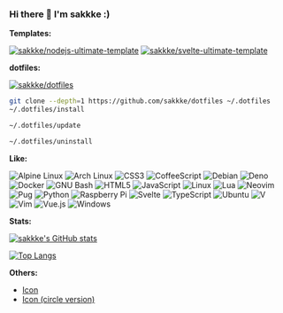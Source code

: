 ### Hi there 👋 I'm sakkke :)

**Templates:**

[![sakkke/nodejs-ultimate-template](https://github-readme-stats.vercel.app/api/pin/?theme=nord&username=sakkke&repo=nodejs-ultimate-template)](https://github.com/sakkke/nodejs-ultimate-template)
[![sakkke/svelte-ultimate-template](https://github-readme-stats.vercel.app/api/pin/?theme=nord&username=sakkke&repo=svelte-ultimate-template)](https://github.com/sakkke/svelte-ultimate-template)

**dotfiles:**

[![sakkke/dotfiles](https://github-readme-stats.vercel.app/api/pin/?theme=nord&username=sakkke&repo=dotfiles)](https://github.com/sakkke/dotfiles)

```bash
git clone --depth=1 https://github.com/sakkke/dotfiles ~/.dotfiles
~/.dotfiles/install
```

```bash
~/.dotfiles/update
```

```bash
~/.dotfiles/uninstall
```

**Like:**

![Alpine Linux](https://img.shields.io/badge/Alpine%20Linux-2e3440?logo=Alpine%20Linux&style=for-the-badge)
![Arch Linux](https://img.shields.io/badge/Arch%20Linux-2e3440?logo=Arch%20Linux&style=for-the-badge)
![CSS3](https://img.shields.io/badge/CSS3-2e3440?logo=CSS3&style=for-the-badge)
![CoffeeScript](https://img.shields.io/badge/CoffeeScript-2e3440?logo=CoffeeScript&style=for-the-badge)
![Debian](https://img.shields.io/badge/Debian-2e3440?logo=Debian&style=for-the-badge)
![Deno](https://img.shields.io/badge/Deno-2e3440?logo=Deno&style=for-the-badge)
![Docker](https://img.shields.io/badge/Docker-2e3440?logo=Docker&style=for-the-badge)
![GNU Bash](https://img.shields.io/badge/GNU%20Bash-2e3440?logo=GNU%20Bash&style=for-the-badge)
![HTML5](https://img.shields.io/badge/HTML5-2e3440?logo=HTML5&style=for-the-badge)
![JavaScript](https://img.shields.io/badge/JavaScript-2e3440?logo=JavaScript&style=for-the-badge)
![Linux](https://img.shields.io/badge/Linux-2e3440?logo=Linux&style=for-the-badge)
![Lua](https://img.shields.io/badge/Lua-2e3440?logo=Lua&style=for-the-badge)
![Neovim](https://img.shields.io/badge/Neovim-2e3440?logo=Neovim&style=for-the-badge)
![Pug](https://img.shields.io/badge/Pug-2e3440?logo=Pug&style=for-the-badge)
![Python](https://img.shields.io/badge/Python-2e3440?logo=Python&style=for-the-badge)
![Raspberry Pi](https://img.shields.io/badge/Raspberry%20Pi-2e3440?logo=Raspberry%20Pi&style=for-the-badge)
![Svelte](https://img.shields.io/badge/Svelte-2e3440?logo=Svelte&style=for-the-badge)
![TypeScript](https://img.shields.io/badge/TypeScript-2e3440?logo=TypeScript&style=for-the-badge)
![Ubuntu](https://img.shields.io/badge/Ubuntu-2e3440?logo=Ubuntu&style=for-the-badge)
![V](https://img.shields.io/badge/V-2e3440?logo=V&style=for-the-badge)
![Vim](https://img.shields.io/badge/Vim-2e3440?logo=Vim&style=for-the-badge)
![Vue.js](https://img.shields.io/badge/Vue.js-2e3440?logo=Vue.js&style=for-the-badge)
![Windows](https://img.shields.io/badge/Windows-2e3440?logo=Windows&style=for-the-badge)

**Stats:**

[![sakkke's GitHub stats](https://github-readme-stats.vercel.app/api?show_icons=true&theme=nord&username=sakkke)](https://github.com/anuraghazra/github-readme-stats)

[![Top Langs](https://github-readme-stats.vercel.app/api/top-langs/?theme=nord&username=sakkke)](https://github.com/anuraghazra/github-readme-stats)

**Others:**

- [Icon](https://codepen.io/sakkke/pen/gOGqVLO)
- [Icon (circle version)](https://codepen.io/sakkke/pen/LYzarNP)

<!--
**sakkke/sakkke** is a ✨ _special_ ✨ repository because its `README.md` (this file) appears on your GitHub profile.

Here are some ideas to get you started:

- 🔭 I’m currently working on ...
- 🌱 I’m currently learning ...
- 👯 I’m looking to collaborate on ...
- 🤔 I’m looking for help with ...
- 💬 Ask me about ...
- 📫 How to reach me: ...
- 😄 Pronouns: ...
- ⚡ Fun fact: ...
-->
